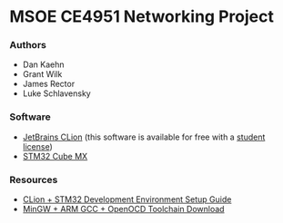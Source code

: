 # MSOE CE4951 Networking Project

### Authors
- Dan Kaehn
- Grant Wilk
- James Rector
- Luke Schlavensky

### Software
- [JetBrains CLion](https://www.jetbrains.com/clion/) (this software is available for free with a [student license](https://www.jetbrains.com/community/education/#students))
- [STM32 Cube MX](https://www.st.com/en/development-tools/stm32cubemx.html)

### Resources
- [CLion + STM32 Development Environment Setup Guide](https://youtu.be/Gsje7zvYH1w)
- [MinGW + ARM GCC + OpenOCD Toolchain Download](https://drive.google.com/file/d/1OM_XLyNZpI7fyz9NIKdttNfzw98cApnO/view?usp=sharing)
